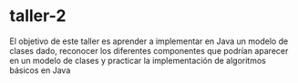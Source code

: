 # taller-2
El objetivo de este taller es aprender a implementar en Java un modelo de clases dado, reconocer los diferentes componentes que podrían aparecer en un modelo de clases y practicar la implementación de algoritmos básicos en Java
